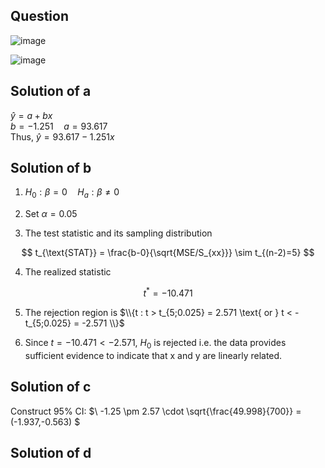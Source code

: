 ## Question

![image](https://github.com/user-attachments/assets/fa38863b-434f-4f53-a0e6-36df323360ab)

![image](https://github.com/user-attachments/assets/8f48d531-593c-43a8-ba6d-77f24622c58e)

## Solution of a

$\hat{y} = a + bx$  
$b = -1.251 \quad a = 93.617$  
Thus, $\hat{y} = 93.617 - 1.251x$  
## Solution of b

1. $H_0: \beta = 0 \quad H_a: \beta \neq 0$  
  
2. Set $\alpha = 0.05$  
  
3. The test statistic and its sampling distribution

$$
t_{\text{STAT}} = \frac{b-0}{\sqrt{MSE/S_{xx}}} \sim t_{(n-2)=5}
$$

4. The realized statistic

$$
t^* = -10.471
$$

5. The rejection region is $\\{t : t > t_{5;0.025} = 2.571 \text{ or } t < -t_{5;0.025} = -2.571 \\}$
  
6. Since $t = -10.471 < -2.571$, $H_0$ is rejected i.e. the data provides sufficient evidence to indicate that x and y are linearly related.

## Solution of c

Construct 95% CI:
$\ -1.25 \pm 2.57 \cdot \sqrt{\frac{49.998}{700}} = (-1.937,-0.563) \$  
## Solution of d


